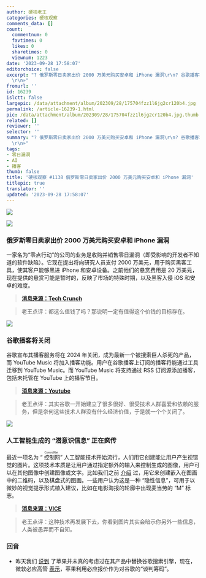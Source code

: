 ```yaml
---
author: 硬核老王
categories: 硬核观察
comments_data: []
count:
  commentnum: 0
  favtimes: 0
  likes: 0
  sharetimes: 0
  viewnum: 1223
date: '2023-09-28 17:58:07'
editorchoice: false
excerpt: "? 俄罗斯零日卖家出价 2000 万美元购买安卓和 iPhone 漏洞\r\n? 谷歌播客将关闭\r\n? 人工智能生成的 “潜意识信息” 正在疯传\r\n»
  \r\n»"
fromurl: ''
id: 16239
islctt: false
largepic: /data/attachment/album/202309/28/175704fzz1l6jg2cr120b4.jpg
permalink: /article-16239-1.html
pic: /data/attachment/album/202309/28/175704fzz1l6jg2cr120b4.jpg.thumb.jpg
related: []
reviewer: ''
selector: ''
summary: "? 俄罗斯零日卖家出价 2000 万美元购买安卓和 iPhone 漏洞\r\n? 谷歌播客将关闭\r\n? 人工智能生成的 “潜意识信息” 正在疯传\r\n»
  \r\n»"
tags:
- 零日漏洞
- AI
- 播客
thumb: false
title: '硬核观察 #1138 俄罗斯零日卖家出价 2000 万美元购买安卓和 iPhone 漏洞'
titlepic: true
translator: ''
updated: '2023-09-28 17:58:07'
---
```


![](/data/attachment/album/202309/28/175704fzz1l6jg2cr120b4.jpg)


![](/data/attachment/album/202309/28/175711jded7ydem96vvy7v.jpg)


### 俄罗斯零日卖家出价 2000 万美元购买安卓和 iPhone 漏洞


一家名为“零点行动”的公司的业务是收购并销售零日漏洞（即受影响的开发者不知道的软件缺陷）。它现在提出将向研究人员支付 2000 万美元，用于购买黑客工具，使其客户能够黑进 iPhone 和安卓设备。之前他们的悬赏费用是 20 万美元，现在提供的悬赏可能是暂时的，反映了市场的特殊时期，以及黑客入侵 iOS 和安卓的难度。



> 
> **[消息来源：Tech Crunch](https://techcrunch.com/2023/09/27/russian-zero-day-seller-offers-20m-for-hacking-android-and-iphones/)**
> 
> 
> 



> 
> 老王点评：都这么值钱了吗？那说明一定有值得这个价钱的目标存在。
> 
> 
> 


![](/data/attachment/album/202309/28/175729blnjj4rnrni0b004.jpg)


### 谷歌播客将关闭


谷歌宣布其播客服务将在 2024 年关闭，成为最新一个被搜索巨人杀死的产品，而 YouTube Music 将加入播客功能。用户在谷歌播客上订阅的播客将能通过工具迁移到 YouTube Music。而 YouTube Music 将支持通过 RSS 订阅源添加播客，包括未托管在 YouTube 上的播客节目。



> 
> **[消息来源：Youtube](https://blog.youtube/news-and-events/podcast-destination-on-youtube-music/)**
> 
> 
> 



> 
> 老王点评：其实谷歌一开始建立了很多很好、很受技术人群喜爱和依赖的服务，但是奈何这些技术人群没有什么经济价值，于是就一个个关闭了。
> 
> 
> 


![](/data/attachment/album/202309/28/175743gnn29riu6ncc9nc9.jpg)


### 人工智能生成的 “潜意识信息” 正在疯传


最近一项名为 “<ruby> 控制网 <rt>  ControlNet </rt></ruby>” 人工智能技术开始流行，人们用它创建能让用户产生视错觉的图片。这项技术本质是让用户通过指定额外的输入来控制生成的图像，用户可以在其他图像中创建图像或文字。比如我们之前 [介绍](/article-16200-1.html) 过，用它来创建嵌入在图画中的二维码，以及棋盘式的图画。一些用户认为这是一种 “隐性信息”，可用于以微妙的视觉提示形式植入建议，比如在电影海报的轮廓中出现麦当劳的 “M” 标志。



> 
> **[消息来源：VICE](https://www.vice.com/en/article/v7by5a/ai-generated-subliminal-messages-are-going-viral-heres-whats-really-going-on)**
> 
> 
> 



> 
> 老王点评：这种技术再发展下去，你看到图片其实会暗示你另外一些信息，人类被愚弄而不自知。
> 
> 
> 


### 回音


* 昨天我们 [说到](/article-16232-1.html) 了苹果并未真的考虑过在其产品中替换谷歌搜索引擎，现在，微软必应高管 [表示](https://www.bloomberg.com/news/articles/2023-09-27/microsoft-says-apple-used-bing-offer-as-google-bargaining-chip)，苹果利用必应报价作为对谷歌的“谈判筹码”。